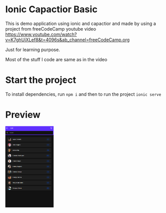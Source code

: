 # Ionic Capactior Basic

This is demo application using ionic and capactior and made by using a project from freeCodeCamp youtube video https://www.youtube.com/watch?v=K7ghUiXLef8&t=4096s&ab_channel=freeCodeCamp.org

Just for learning purpose.

Most of the stuff I code are same as in the video

# Start the project
To install dependencies, run `npm i`
and then to run the project `ionic serve`

# Preview

<div style="display: flex; flex-direction: 'row'>
<img src="./screenshots/1.png" width="30%">
<img src="./screenshots/2.png" width="30%">
  
</div>

